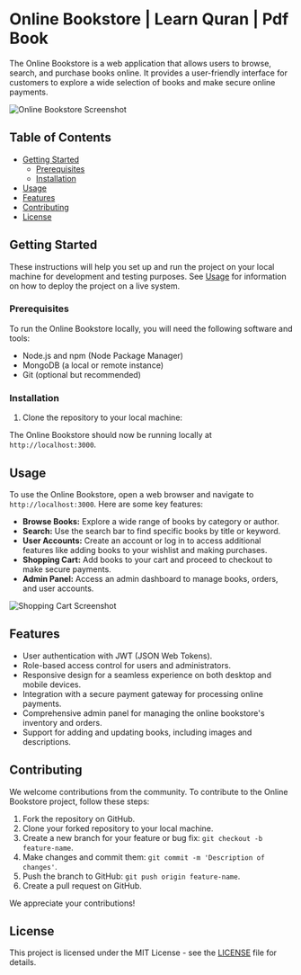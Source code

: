 # Online Bookstore | Learn Quran | Pdf Book 

The Online Bookstore is a web application that allows users to browse, search, and purchase books online. It provides a user-friendly interface for customers to explore a wide selection of books and make secure online payments.

![Online Bookstore Screenshot](./screenshots/homepage.png)

## Table of Contents

- [Getting Started](#getting-started)
  - [Prerequisites](#prerequisites)
  - [Installation](#installation)
- [Usage](#usage)
- [Features](#features)
- [Contributing](#contributing)
- [License](#license)

## Getting Started

These instructions will help you set up and run the project on your local machine for development and testing purposes. See [Usage](#usage) for information on how to deploy the project on a live system.

### Prerequisites

To run the Online Bookstore locally, you will need the following software and tools:

- Node.js and npm (Node Package Manager)
- MongoDB (a local or remote instance)
- Git (optional but recommended)

### Installation

1. Clone the repository to your local machine:





The Online Bookstore should now be running locally at `http://localhost:3000`.

## Usage

To use the Online Bookstore, open a web browser and navigate to `http://localhost:3000`. Here are some key features:

- **Browse Books:** Explore a wide range of books by category or author.
- **Search:** Use the search bar to find specific books by title or keyword.
- **User Accounts:** Create an account or log in to access additional features like adding books to your wishlist and making purchases.
- **Shopping Cart:** Add books to your cart and proceed to checkout to make secure payments.
- **Admin Panel:** Access an admin dashboard to manage books, orders, and user accounts.

![Shopping Cart Screenshot](./screenshots/shopping-cart.png)

## Features

- User authentication with JWT (JSON Web Tokens).
- Role-based access control for users and administrators.
- Responsive design for a seamless experience on both desktop and mobile devices.
- Integration with a secure payment gateway for processing online payments.
- Comprehensive admin panel for managing the online bookstore's inventory and orders.
- Support for adding and updating books, including images and descriptions.

## Contributing

We welcome contributions from the community. To contribute to the Online Bookstore project, follow these steps:

1. Fork the repository on GitHub.
2. Clone your forked repository to your local machine.
3. Create a new branch for your feature or bug fix: `git checkout -b feature-name`.
4. Make changes and commit them: `git commit -m 'Description of changes'`.
5. Push the branch to GitHub: `git push origin feature-name`.
6. Create a pull request on GitHub.

We appreciate your contributions!

## License

This project is licensed under the MIT License - see the [LICENSE](LICENSE) file for details.
